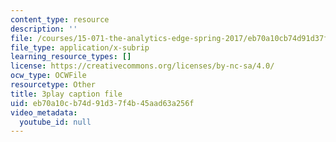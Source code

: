 ```yaml
---
content_type: resource
description: ''
file: /courses/15-071-the-analytics-edge-spring-2017/eb70a10cb74d91d37f4b45aad63a256f_zasCvIWLyRA.srt
file_type: application/x-subrip
learning_resource_types: []
license: https://creativecommons.org/licenses/by-nc-sa/4.0/
ocw_type: OCWFile
resourcetype: Other
title: 3play caption file
uid: eb70a10c-b74d-91d3-7f4b-45aad63a256f
video_metadata:
  youtube_id: null
---
```

